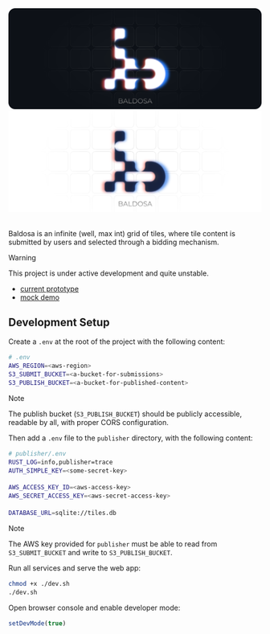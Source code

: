 <div align="center">
<img src="banner-dark.png#gh-dark-mode-only">
<img src="banner-light.png#gh-light-mode-only">
</div>

<br>

Baldosa is an infinite (well, max int) grid of tiles, where tile content is submitted by users and selected through a bidding mechanism.

> [!WARNING]
> This project is under active development and quite unstable.

- [current prototype](https://loreanvictor.github.io/baldosa)
- [mock demo](https://baldosa.surge.sh)

## Development Setup

Create a `.env` at the root of the project
with the following content:

```bash
# .env
AWS_REGION=<aws-region>
S3_SUBMIT_BUCKET=<a-bucket-for-submissions>
S3_PUBLISH_BUCKET=<a-bucket-for-published-content>
```

> [!NOTE]
>
> The publish bucket (`S3_PUBLISH_BUCKET`) should be publicly accessible, readable by all, with proper CORS configuration.

Then add a `.env` file to the `publisher` directory, with the following content:

```bash
# publisher/.env
RUST_LOG=info,publisher=trace
AUTH_SIMPLE_KEY=<some-secret-key>

AWS_ACCESS_KEY_ID=<aws-access-key>
AWS_SECRET_ACCESS_KEY=<aws-secret-access-key>

DATABASE_URL=sqlite://tiles.db
```

> [!NOTE]
>
> The AWS key provided for `publisher` must be able to read from `S3_SUBMIT_BUCKET` and write to `S3_PUBLISH_BUCKET`.

Run all services and serve the web app:

```bash
chmod +x ./dev.sh
./dev.sh
```

Open browser console and enable developer mode:

```js
setDevMode(true)
```
